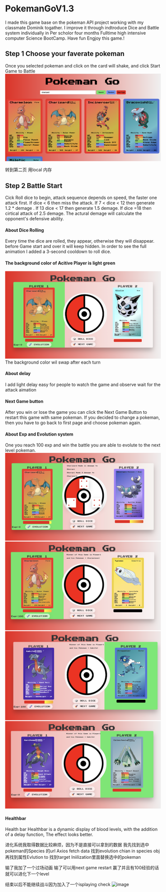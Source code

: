 # PokemanGoV1.3

I made this game base on the pokeman API project working with my classmate Dominik togather. I improve it through indtroduce Dice and Battle system individually in Per scholor four months Fulltime high intensive computer Science BootCamp. Have fun Engjoy this game.!

## Step 1 Choose your faverate pokeman

Once you selected pokeman and click on the card will shake, and click Start Game to Battle 
![Choose](/img/pic1.png)

转到第二页 用local 内存
## Step 2 Battle Start
 Cick Roll dice to begin, attack sequence depends on speed, the faster one attack first. 
 If  dice < 6 then miss the attack. 
 If  7 < dice < 12 then  generate 1.2 * demage . 
 If  13 dice < 17 then generate 1.5 demage.
 If  dice =18   then cirtical attack of 2.5 demage.
 The actural demage will calculate the opponent's defensive ability.
 
#### About Dice Rolling
Every time the dice are rolled, they appear, otherwise they will disappear. before Game start and over it will keep hidden.
In order to see the full animation I added a 3-second cooldown to roll dice.

	
#### The background color of Acitive Player is light green
![activeplauer](/img/pic2.png)
The background color wil swap after each turn

#### About delay
I add light delay easy for people to watch the game and observe wait for the attack aimation

#### Next Game button
After you win or lose the game you can click the Next Game Button to restart this game with same pokeman. If you decided to change a pokeman, then you have to go back to first page and choose pokeman again.

#### About Exp and Evolution system
One you reach 100 exp and win the battle you are able to evolute to the next level pokeman.
![evolution3](/img/pic7.png)
![evolution4](/img/pic9.png)
![evolution1](/img/pic5.png)
![evolution2](/img/pic6.png)

#### Healthbar
Health bar 
Healthbar is a dynamic display of blood levels, with the addition of a delay function, The effect looks better.


进化系统我取得数据比较麻烦，因为不是直接可以拿到的数据
我先找到选中pokeman的Species 的url
Axios fetch data 找到evolution chian in species obj
再找到属性Evlution to 找到target
Iniilization里面替换选中的pokeman


输了我加了一个过场动画
输了可以用next game restart
赢了并且有100经验的话就可以进化下一个level

结束以后不能继续战斗因为加入了一个isplaying check
![image](https://user-images.githubusercontent.com/104922779/175843218-7cccbe85-befe-4f49-b6e5-f0cf728bb4fa.png)

